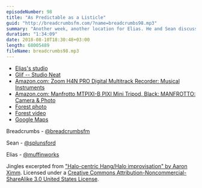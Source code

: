 ```yaml
---
episodeNumber: 98
title: "As Predictable as a Listicle"
guid: "http://breadcrumbsfm.com/?name=breadcrumbs98.mp3"
summary: "Another week, another location for Elias. He and Sean discuss travel planning, looking forward to things, and the joy of serendipity. Sean finally has some updates to share."
duration: "1:34:09"
date: 2018-08-10T18:30:48+03:00
length: 68005489
fileName: breadcrumbs98.mp3
---
```


- [Elias's studio](https://breadcrumbsfm.com/images/98/Hammock.jpg)
- [Glif -- Studio Neat](https://www.studioneat.com/products/glif)
- [Amazon.com: Zoom H4N PRO Digital Multitrack Recorder: Musical Instruments](http://www.amazon.com/dp/B01DPOXS8I/?tag=breadcrumbsfm-20)
- [Amazon.com: Manfrotto MTPIXI-B PIXI Mini Tripod, Black: MANFROTTO: Camera & Photo](http://www.amazon.com/dp/B00D76RNLS/?tag=breadcrumbsfm-20)
- [Forest photo](https://breadcrumbsfm.com/images/98/Forest.jpg)
- [Forest video](https://breadcrumbsfm.com/images/98/Forest.mov)
- [Google Maps](https://goo.gl/maps/rHdpVK54Y572)

Breadcrumbs - [@breadcrumbsfm](https://twitter.com/breadcrumbsfm)

Sean - [@splunsford](https://twitter.com/splunsford)

Elias - [@muffinworks](https://twitter.com/muffinworks)

Jingles excerpted from ["Halo-centric Hang/Halo improvisation" by Aaron Ximm](http://freemusicarchive.org/music/aaron_ximm/handpans_and_the_hang/). Licensed under a [Creative Commons Attribution-Noncommercial-ShareAlike 3.0 United States License](http://creativecommons.org/licenses/by-nc-sa/3.0/us/).